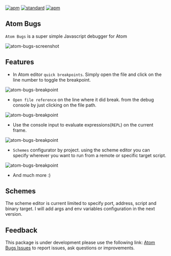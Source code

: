[![apm](https://img.shields.io/apm/v/atom-bugs.svg?style=flat-square)](https://atom.io/packages/atom-bugs)
[![standard](https://img.shields.io/badge/code%20style-standard-yellow.svg?style=flat-square)](http://standardjs.com/)
[![apm](https://img.shields.io/apm/l/atom-bugs.svg?style=flat-square)](https://github.com/willyelm/atom-bug/blob/master/LICENSE.md)

Atom Bugs
---
`Atom Bugs` is a super simple Javascript debugger for Atom

![atom-bugs-screenshot](https://raw.githubusercontent.com/willyelm/atom-bugs/master/resources/images/atom-bugs-show.png)

## Features

- In Atom editor `quick breakpoints`. Simply open the file and click on the line number to toggle the breakpoint.

![atom-bugs-breakpoint](https://raw.githubusercontent.com/willyelm/atom-bugs/master/resources/images/atom-bugs-breakpoint.gif)

- `Open file reference` on the line where it did break. from the debug console by just clicking on the file path.

![atom-bugs-breakpoint](https://raw.githubusercontent.com/willyelm/atom-bugs/master/resources/images/atom-bugs-open-file.gif)

- Use the console input to evaluate expressions(`REPL`) on the current frame.

![atom-bugs-breakpoint](https://raw.githubusercontent.com/willyelm/atom-bugs/master/resources/images/atom-bugs-repl.gif)

- `Schemes` configurator by project. using the scheme editor you can specify wherever you want to run from a remote or specific target script.

![atom-bugs-breakpoint](https://raw.githubusercontent.com/willyelm/atom-bugs/master/resources/images/atom-bugs-schemes.gif)

- And much more :)

## Schemes

The scheme editor is current limited to specify port, address, script and binary target. I will add args and env variables configuration in the next version.

## Feedback

This package is under development please use the following link: [Atom Bugs Issues](https://github.com/willyelm/atom-bugs/issues/new)
to report issues, ask questions or improvements.
